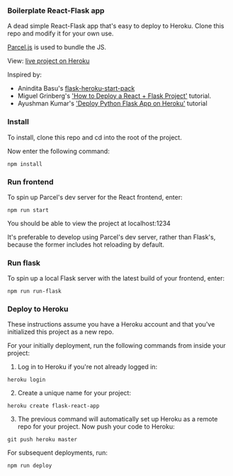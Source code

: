 ### Boilerplate React-Flask app
A dead simple React-Flask app that's easy to deploy to Heroku. Clone this repo and modify it for your own use.

[Parcel.js](https://github.com/parcel-bundler/parcel) is used to bundle the JS.

View: [live project on Heroku](https://dsr-flask-react-app.herokuapp.com//)

Inspired by:
- Anindita Basu's [flask-heroku-start-pack](https://github.com/AninditaBasu/flask-heroku-starter-pack)
- Miguel Grinberg's ['How to Deploy a React + Flask Project'](https://blog.miguelgrinberg.com/post/how-to-deploy-a-react--flask-project) tutorial.
- Ayushman Kumar's ['Deploy Python Flask App on Heroku'](https://www.geeksforgeeks.org/deploy-python-flask-app-on-heroku/) tutorial


### Install
To install, clone this repo and cd into the root of the project.

Now enter the following command:

```npm install```

### Run frontend

To spin up Parcel's dev server for the React frontend, enter:

```npm run start```

You should be able to view the project at localhost:1234

It's preferable to develop using Parcel's dev server, rather than Flask's, because the former includes hot reloading by default. 

### Run flask

To spin up a local Flask server with the latest build of your frontend, enter:

```npm run run-flask```

### Deploy to Heroku

These instructions assume you have a Heroku account and that you've initialized this project as a new repo.

For your initially deployment, run the following commands from inside your project:

1) Log in to Heroku if you're not already logged in:

```heroku login```

2) Create a unique name for your project:

```heroku create flask-react-app```

3) The previous command will automatically set up Heroku as a remote repo for your project. Now push your code to Heroku:

```git push heroku master```

For subsequent deployments, run:

```npm run deploy```